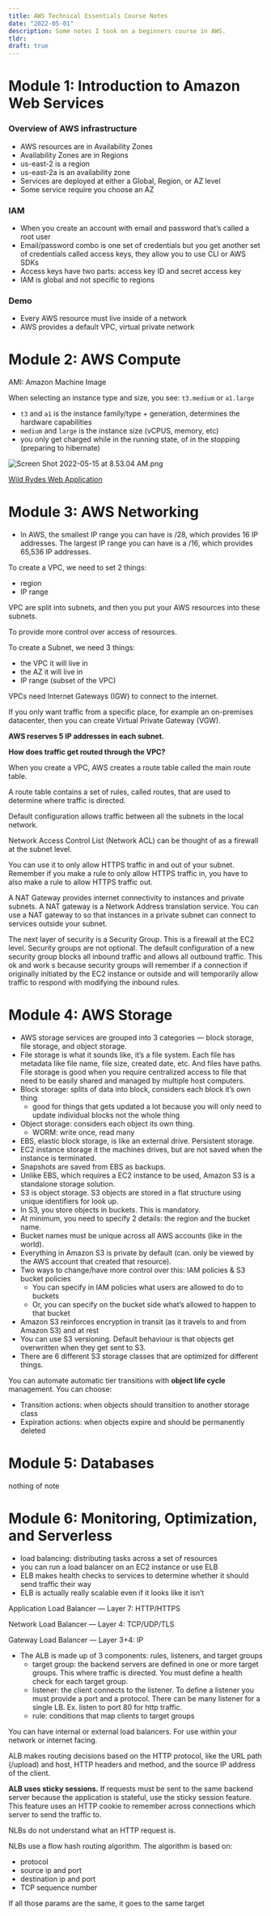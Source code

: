 ```yaml
---
title: AWS Technical Essentials Course Notes
date: "2022-05-01"
description: Some notes I took on a beginners course in AWS.
tldr: 
draft: true
---
```


# **Module 1: Introduction to Amazon Web Services**

### Overview of AWS infrastructure

- AWS resources are in Availability Zones
- Availability Zones are in Regions
- us-east-2 is a region
- us-east-2a is an availability zone
- Services are deployed at either a Global, Region, or AZ level
- Some service require you choose an AZ

### IAM

- When you create an account with email and password that’s called a root user
- Email/password combo is one set of credentials but you get another set of credentials called access keys, they allow you to use CLI or AWS SDKs
- Access keys have two parts: access key ID and secret access key
- IAM is global and not specific to regions

### Demo

- Every AWS resource must live inside of a network
- AWS provides a default VPC, virtual private network

# **Module 2: AWS Compute**

AMI: Amazon Machine Image

When selecting an instance type and size, you see: `t3.medium` or `a1.large`

- `t3` and `a1` is the instance family/type + generation, determines the hardware capabilities
- `medium` and `large` is the instance size (vCPUS, memory, etc)
- you only get charged while in the running state, of in the stopping (preparing to hibernate)

![Screen Shot 2022-05-15 at 8.53.04 AM.png](https://s3-us-west-2.amazonaws.com/secure.notion-static.com/31cf0b30-779b-45d2-86bb-e23a8e5886e7/Screen_Shot_2022-05-15_at_8.53.04_AM.png)

[Wild Rydes Web Application](https://webapp.serverlessworkshops.io/)

[](https://d1.awsstatic.com/whitepapers/architecture/AWS-Serverless-Applications-Lens.pdf)

# **Module 3: AWS Networking**

- In AWS, the smallest IP range you can have is /28, which provides 16 IP addresses. The largest IP range you can have is a /16, which provides 65,536 IP addresses.

To create a VPC, we need to set 2 things:

- region
- IP range

VPC are split into subnets, and then you put your AWS resources into these subnets.

To provide more control over access of resources.

To create a Subnet, we need 3 things:

- the VPC it will live in
- the AZ it will live in
- IP range (subset of the VPC)

VPCs need Internet Gateways (IGW) to connect to the internet.

If you only want traffic from a specific place, for example an on-premises datacenter, then you can create Virtual Private Gateway (VGW).

**AWS reserves 5 IP addresses in each subnet.** 

**How does traffic get routed through the VPC?**

When you create a VPC, AWS creates a route table called the main route table.

A route table contains a set of rules, called routes, that are used to determine where traffic is directed.

Default configuration allows traffic between all the subnets in the local network.

Network Access Control List (Network ACL) can be thought of as a firewall at the subnet level. 

You can use it to only allow HTTPS traffic in and out of your subnet. Remember if you make a rule to only allow HTTPS traffic in, you have to also make a rule to allow HTTPS traffic out.

A NAT Gateway provides internet connectivity to instances and private subnets. A NAT gateway is a Network Address translation service. You can use a NAT gateway to so that instances in a private subnet can connect to services outside your subnet.

The next layer of security is a Security Group. This is a firewall at the EC2 level. Security groups are not optional. The default configuration of a new security group blocks all inbound traffic and allows all outbound traffic. This ok and work s because security groups will remember if a connection if originally initiated by the EC2 instance or outside and will temporarily allow traffic to respond with modifying the inbound rules.

# **Module 4: AWS Storage**

- AWS storage services are grouped into 3 categories — block storage, file storage, and object storage.
- File storage is what it sounds like, it’s a file system. Each file has metadata like file name, file size, created date, etc. And files have paths. File storage is good when you require centralized access to file that need to be easily shared and managed by multiple host computers.
- Block storage: splits of data into block, considers each block it’s own thing
    - good for things that gets updated a lot because you will only need to update individual blocks not the whole thing
- Object storage: considers each object its own thing.
    - WORM: write once, read many
- EBS, elastic block storage, is like an external drive. Persistent storage.
- EC2 instance storage it the machines drives, but are not saved when the instance is terminated.
- Snapshots are saved from EBS as backups.
- Unlike EBS, which requires a EC2 instance to be used, Amazon S3 is a standalone storage solution.
- S3 is object storage. S3 objects are stored in a flat structure using unique identifiers for look up.
- In S3, you store objects in buckets. This is mandatory.
- At minimum, you need to specify 2 details: the region and the bucket name.
- Bucket names must be unique across all AWS accounts (like in the world).
- Everything in Amazon S3 is private by default (can. only be viewed by the AWS account that created that resource).
- Two ways to change/have more control over this: IAM policies & S3 bucket policies
    - You can specify in IAM policies what users are allowed to do to buckets
    - Or, you can specify on the bucket side what’s allowed to happen to that bucket
- Amazon S3 reinforces encryption in transit (as it travels to and from Amazon S3) and at rest
- You can use S3 versioning. Default behaviour is that objects get overwritten when they get sent to S3.
- There are 6 different S3 storage classes that are optimized for different things.

You can automate automatic tier transitions with **object life cycle** management. You can choose:

- Transition actions: when objects should transition to another storage class
- Expiration actions: when objects expire and should be permanently deleted

# **Module 5: Databases**

nothing of note

# **Module 6: Monitoring, Optimization, and Serverless**

- load balancing: distributing tasks across a set of resources
- you can run a load balancer on an EC2 instance or use ELB
- ELB makes health checks to services to determine whether it should send traffic their way
- ELB is actually really scalable even if it looks like it isn’t

Application Load Balancer — Layer 7: HTTP/HTTPS

Network Load Balancer — Layer 4: TCP/UDP/TLS

Gateway Load Balancer — Layer 3+4: IP

- The ALB is made up of 3 components: rules, listeners, and target groups
    - target group: the backend servers are defined in one or more target groups. This where traffic is directed. You must define a health check for each target group.
    - listener: the client connects to the listener. To  define a listener you must provide a port and a protocol. There can be many listener for a single LB. Ex. listen to port 80 for http traffic.
    - rule: conditions that map clients to target groups

You can have internal or external load balancers. For use within your network or internet facing.

ALB makes routing decisions based on the HTTP protocol, like the URL path (/upload) and host, HTTP headers and method, and the source IP address of the client.

**ALB uses sticky sessions.** If requests must be sent to the same backend server because the application is stateful, use the sticky session feature. This feature uses an HTTP cookie to remember across connections which server to send the traffic to.

NLBs do not understand what an HTTP request is.

NLBs use a flow hash routing algorithm. The algorithm is based on:

- protocol
- source ip and port
- destination ip and port
- TCP sequence number

If all those params are the same, it goes to the same target